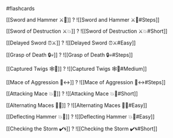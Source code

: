 #flashcards

[[Sword and Hammer ⚔️🔨]]
?
![[Sword and Hammer ⚔️🔨#Steps]]
<!--SR:!2024-05-14,15,150-->

[[Sword of Destruction ⚔️💥]]
?
![[Sword of Destruction ⚔️💥#Short]]
<!--SR:!2024-05-12,55,250-->

[[Delayed Sword ⏰⚔️]]
?
![[Delayed Sword ⏰⚔️#Easy]]
<!--SR:!2024-10-06,290,310-->

[[Grasp of Death 🔒💀]]
?
![[Grasp of Death 🔒💀#Steps]]
<!--SR:!2024-08-23,193,230-->

[[Captured Twigs 🕸️🌿]]
?
![[Captured Twigs 🕸️🌿#Medium]]
<!--SR:!2024-05-28,57,255-->

[[Mace of Aggression 🔨↔️]]
?
![[Mace of Aggression 🔨↔️#Steps]]
<!--SR:!2024-05-06,2,130-->

[[Attacking Mace 💥👊]]
?
![[Attacking Mace 💥👊#Short]]
<!--SR:!2024-05-09,7,151-->

[[Alternating Maces 🔄✊]]
?
![[Alternating Maces 🔄✊#Easy]]
<!--SR:!2024-10-31,288,308-->

[[Deflecting Hammer 💥🔨]]
?
![[Deflecting Hammer 💥🔨#Easy]]
<!--SR:!2024-05-15,43,179-->

[[Checking the Storm ✔️🌀]]
?
![[Checking the Storm ✔️🌀#Short]]
<!--SR:!2024-05-06,4,170-->

